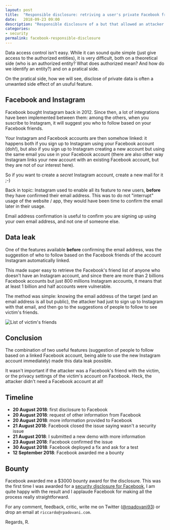 ```yaml
---
layout: post
title:  "Responsible disclosure: retriving a user's private Facebook friends."
date:   2018-09-23 09:00
description: "Responsible disclosure of a but that allowed an attacker to see a victim's private Facebook friends, with only knowledge of the victim's email address."
categories:
- security
permalink: facebook-responsible-disclosure
---
```


Data access control isn't easy. While it can sound quite simple (just give
access to the authorized entities), it is very difficult, both on a theoretical
side (who is an authorized entity? What does authorized mean? And how do we
identify an entity?) and on a pratical side.

On the pratical side, how we will see, disclose of private data is often a
unwanted side effect of an usuful feature.

## Facebook and Instagram

Facebook bought Instagram back in 2012. Since then, a lot of integrations have
been implemented between them: among the others, when you suscribe to Instagram,
it will suggest you who to follow based on your Facebook friends. 

Your Instagram and Facebook accounts are then somehow linked: it happens both if
you sign up to Instagram using your Facebook account (doh!), but also if you
sign up to Instagram creating a new account but using the same email you use in
your Facebook account (there are also other way Instagram links your new account
with an existing Facebook account, but they are not of our interest here).

So if you want to create a _secret_ Instagram account, create a new mail for it
;-)

Back in topic: Instagram used to enable all its feature to new users, **before**
they have confirmed their email address. This was to do not "interrupt" usage of
the website / app, they would have been time to confirm the email later in their
usage.

Email address confirmation is useful to confirm you are signing up using your
own email address, and not one of someone else.

## Data leak

One of the features available **before** confirming the email address, was the
suggestion of who to follow based on the Facebook friends of the account
Instagram automatically linked.

This made super easy to retrieve the Facebook's friend list of anyone who
doesn't have an Instagram account, and since there are more than 2 billions
Facebook accounts but just 800 millions Instagram accounts, it means that at
least 1 billion and half accounts were vulnerable.

The method was simple: knowing the email address of the target (and an email
address is all but public), the attacker had just to sign up to Instagram with
that email, and then go to the suggestions of people to follow to see victim's
friends.

![List of victim's friends][image]

## Conclusion

The combination of two useful features (suggestion of people to follow based on
a linked Facebook account, being able to use the new Instagram account
immediately) made this data leak possible. 

It wasn't important if the attacker was a Facebook's friend with the victim, or
the privacy settings of the victim's account on Facebook. Heck, the attacker
didn't need a Facebook account at all!

## Timeline

- **20 August 2018**: first disclosure to Facebook
- **20 August 2018**: request of other information from Facebook
- **20 August 2018**: more information provided to Facebook
- **21 August 2018**: Facebook closed the issue saying wasn't a security issue
- **21 August 2018**: I submitted a new demo with more information
- **23 August 2018**: Facebook confirmed the issue
- **30 August 2018**: Facebook deployed a fix and ask for a test
- **12 September 2018**: Facebook awarded me a bounty

## Bounty

Facebook awarded me a $3000 bounty award for the disclosure. This was the first
time I was awarded for a [security disclosure for Facebook][whitehat], I am
quite happy with the result and I applaude Facebook for making all the process
really straightforward.

For any comment, feedback, critic, write me on Twitter ([@rpadovani93][twitter])
or drop an email at `riccardo@rpadovani.com`.

Regards,
R.

[whitehat]: https://www.facebook.com/whitehat
[twitter]: https://twitter.com/rpadovani93
[image]: https://img.rpadovani.com/posts/facebook-disclosure.png